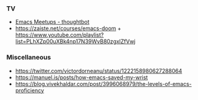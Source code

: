### TV

- [Emacs Meetups - thoughtbot](https://www.youtube.com/playlist?list=PL8tzorAO7s0he-pp7Y_JDl7-Kz2Qlr_Pj)
- https://zaiste.net/courses/emacs-doom + https://www.youtube.com/playlist?list=PLhXZp00uXBk4np17N39WvB80zgxlZfVwj

### Miscellaneous

- https://twitter.com/victordorneanu/status/1222158980627288064
- https://manuel.is/posts/how-emacs-saved-my-wrist
- https://blog.vivekhaldar.com/post/3996068979/the-levels-of-emacs-proficiency
